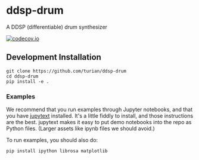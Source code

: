 # ddsp-drum

A DDSP (differentiable) drum synthesizer

[![codecov.io](https://codecov.io/gh/turian/ddsp-drum/branch/main/graphs/badge.svg)](https://codecov.io/github/turian/ddsp-drum?branch=master)

## Development Installation

```
git clone https://github.com/turian/ddsp-drum
cd ddsp-drum
pip install -e .
```

### Examples

We recommend that you run examples through Jupyter notebooks, and
that you have
[jupytext](https://towardsdatascience.com/introducing-jupytext-9234fdff6c57)
installed. It's a little fiddly to install, and those instructions
are the best. jupytext makes it easy to put demo notebooks into
the repo as Python files. (Larger assets like ipynb files we should
avoid.)

To run examples, you should also do:
```
pip install ipython librosa matplotlib
```
